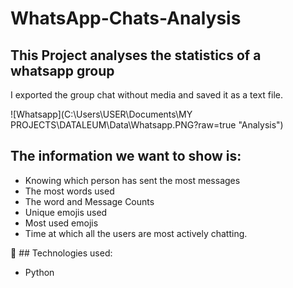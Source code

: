# WhatsApp-Chats-Analysis
## This Project analyses the statistics of a whatsapp group
I exported the group chat without media and saved it as a text file.

![Whatsapp](C:\Users\USER\Documents\MY PROJECTS\DATALEUM\Data\Whatsapp.PNG?raw=true "Analysis")
## The information we want to show is:
- Knowing which person has sent the most messages
- The most words used
- The word and Message Counts
- Unique emojis used
- Most used emojis
- Time at which all the users are most actively chatting.

🔧 ## Technologies used:
- Python
